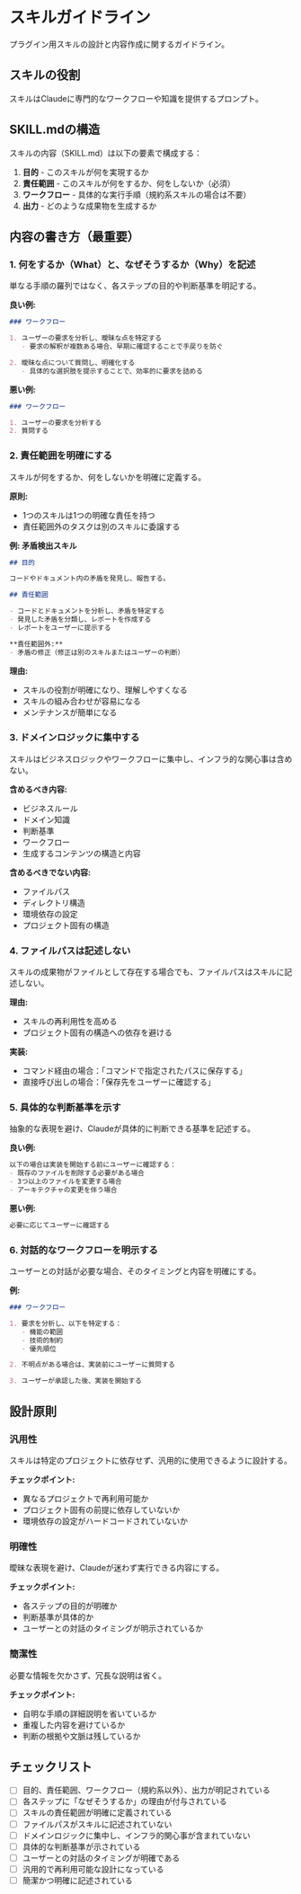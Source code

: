 # スキルガイドライン

プラグイン用スキルの設計と内容作成に関するガイドライン。

## スキルの役割

スキルはClaudeに専門的なワークフローや知識を提供するプロンプト。

## SKILL.mdの構造

スキルの内容（SKILL.md）は以下の要素で構成する：

1. **目的** - このスキルが何を実現するか
2. **責任範囲** - このスキルが何をするか、何をしないか（必須）
3. **ワークフロー** - 具体的な実行手順（規約系スキルの場合は不要）
4. **出力** - どのような成果物を生成するか

## 内容の書き方（最重要）

### 1. 何をするか（What）と、なぜそうするか（Why）を記述

単なる手順の羅列ではなく、各ステップの目的や判断基準を明記する。

**良い例:**
```markdown
### ワークフロー

1. ユーザーの要求を分析し、曖昧な点を特定する
   - 要求の解釈が複数ある場合、早期に確認することで手戻りを防ぐ

2. 曖昧な点について質問し、明確化する
   - 具体的な選択肢を提示することで、効率的に要求を詰める
```

**悪い例:**
```markdown
### ワークフロー

1. ユーザーの要求を分析する
2. 質問する
```

### 2. 責任範囲を明確にする

スキルが何をするか、何をしないかを明確に定義する。

**原則:**
- 1つのスキルは1つの明確な責任を持つ
- 責任範囲外のタスクは別のスキルに委譲する

**例: 矛盾検出スキル**
```markdown
## 目的

コードやドキュメント内の矛盾を発見し、報告する。

## 責任範囲

- コードとドキュメントを分析し、矛盾を特定する
- 発見した矛盾を分類し、レポートを作成する
- レポートをユーザーに提示する

**責任範囲外:**
- 矛盾の修正（修正は別のスキルまたはユーザーの判断）
```

**理由:**
- スキルの役割が明確になり、理解しやすくなる
- スキルの組み合わせが容易になる
- メンテナンスが簡単になる

### 3. ドメインロジックに集中する

スキルはビジネスロジックやワークフローに集中し、インフラ的な関心事は含めない。

**含めるべき内容:**
- ビジネスルール
- ドメイン知識
- 判断基準
- ワークフロー
- 生成するコンテンツの構造と内容

**含めるべきでない内容:**
- ファイルパス
- ディレクトリ構造
- 環境依存の設定
- プロジェクト固有の構造

### 4. ファイルパスは記述しない

スキルの成果物がファイルとして存在する場合でも、ファイルパスはスキルに記述しない。

**理由:**
- スキルの再利用性を高める
- プロジェクト固有の構造への依存を避ける

**実装:**
- コマンド経由の場合：「コマンドで指定されたパスに保存する」
- 直接呼び出しの場合：「保存先をユーザーに確認する」

### 5. 具体的な判断基準を示す

抽象的な表現を避け、Claudeが具体的に判断できる基準を記述する。

**良い例:**
```markdown
以下の場合は実装を開始する前にユーザーに確認する：
- 既存のファイルを削除する必要がある場合
- 3つ以上のファイルを変更する場合
- アーキテクチャの変更を伴う場合
```

**悪い例:**
```markdown
必要に応じてユーザーに確認する
```

### 6. 対話的なワークフローを明示する

ユーザーとの対話が必要な場合、そのタイミングと内容を明確にする。

**例:**
```markdown
### ワークフロー

1. 要求を分析し、以下を特定する：
   - 機能の範囲
   - 技術的制約
   - 優先順位

2. 不明点がある場合は、実装前にユーザーに質問する

3. ユーザーが承認した後、実装を開始する
```

## 設計原則

### 汎用性

スキルは特定のプロジェクトに依存せず、汎用的に使用できるように設計する。

**チェックポイント:**
- 異なるプロジェクトで再利用可能か
- プロジェクト固有の前提に依存していないか
- 環境依存の設定がハードコードされていないか

### 明確性

曖昧な表現を避け、Claudeが迷わず実行できる内容にする。

**チェックポイント:**
- 各ステップの目的が明確か
- 判断基準が具体的か
- ユーザーとの対話のタイミングが明示されているか

### 簡潔性

必要な情報を欠かさず、冗長な説明は省く。

**チェックポイント:**
- 自明な手順の詳細説明を省いているか
- 重複した内容を避けているか
- 判断の根拠や文脈は残しているか

## チェックリスト

- [ ] 目的、責任範囲、ワークフロー（規約系以外）、出力が明記されている
- [ ] 各ステップに「なぜそうするか」の理由が付与されている
- [ ] スキルの責任範囲が明確に定義されている
- [ ] ファイルパスがスキルに記述されていない
- [ ] ドメインロジックに集中し、インフラ的関心事が含まれていない
- [ ] 具体的な判断基準が示されている
- [ ] ユーザーとの対話のタイミングが明確である
- [ ] 汎用的で再利用可能な設計になっている
- [ ] 簡潔かつ明確に記述されている
